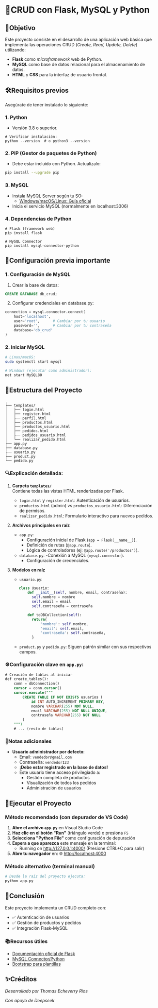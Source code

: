 # 📝CRUD con Flask, MySQL y Python  

## 🎯Objetivo

Este proyecto consiste en el desarrollo de una aplicación web básica que implementa las operaciones CRUD (*Create, Read, Update, Delete*) utilizando:  
- **Flask** como *microframework* web de Python.
- **MySQL** como base de datos relacional para el almacenamiento de datos.
- **HTML** y **CSS** para la interfaz de usuario frontal.

## 🛠Requisitos previos

Asegúrate de tener instalado lo siguiente:

### 1. Python
- Versión 3.8 o superior.
```shell
# Verificar instalación:
python --version  # o python3 --version
```

### 2. PIP (Gestor de paquetes de Python)
- Debe estar incluido con Python. Actualízalo:
```sh
pip install --upgrade pip
```

### 3. MySQL
- Instala MySQL Server según tu SO:
	- [Windows/macOS/Linux: Guía oficial](https://dev.mysql.com/doc/mysql-installation-excerpt/8.0/en/ "Windows/macOS/Linux: Guía oficial")
- Inicia el servicio MySQL (normalmente en localhost:3306)

### 4. Dependencias de Python
```shell
# Flask (framework web)
pip install flask

# MySQL Connector
pip install mysql-connector-python
```

## 🔧Configuración previa importante

### 1. Configuración de MySQL
1. Crear la base de datos:
```sql
CREATE DATABASE db_crud;
```

2. Configurar credenciales en database.py:
```python
connection = mysql.connector.connect(
    host='localhost',
    user='root',      # Cambiar por tu usuario
    password='',      # Cambiar por tu contraseña
    database='db_crud'
)
```

### 2. Iniciar MySQL
```bash
# Linux/macOS:
sudo systemctl start mysql

# Windows (ejecutar como administrador):
net start MySQL80
```

## 📂Estructura del Proyecto
```plaintext
.
├── templates/
│   ├── login.html
│   ├── register.html
│   ├── perfil.html
│   ├── productos.html
│   ├── productos_usuario.html
│   ├── pedidos.html
│   ├── pedidos_usuario.html
│   └── realizar_pedido.html
├── app.py
├── database.py
├── usuario.py
├── product.py
└── pedido.py
```

### 🔍Explicación detallada:
1. **Carpeta `templates/`**  
   Contiene todas las vistas HTML renderizadas por Flask.
   - `login.html` y `register.html`: Autenticación de usuarios.
   - `productos.html` (admin) vs `productos_usuario.html`: Diferenciación de permisos.
   - `realizar_pedido.html`: Formulario interactivo para nuevos pedidos.

2. **Archivos principales en raíz**
   - `app.py`:
     - Configuración inicial de Flask (`app = Flask(__name__)`).
     - Definición de rutas (`@app.route`).
     - Lógica de controladores (ej: `@app.route('/productos')`).
   - `database.py`:
     -Conexión a MySQL (`mysql.connector`).
     -  Configuración de credenciales.

3. **Modelos en raíz**
	- `usuario.py`:  
     ```python
	    class Usuario:
		    def __init__(self, nombre, email, contraseña):
			  self.nombre = nombre
			  self.email = email
			  self.contraseña = contraseña

		    def toDBCollection(self):
			  return{
				  'nombre': self.nombre,
				  'email': self.email,
				  'contraseña': self.contraseña,
			  }
     ```

   - `product.py` y `pedido.py`: Siguen patrón similar con sus respectivos campos.

### ⚙️Configuración clave en `app.py`:
```sql
# Creación de tablas al iniciar
def create_tables():
    conn = dbConnection()
    cursor = conn.cursor()
    cursor.execute("""
        CREATE TABLE IF NOT EXISTS usuarios (
            id INT AUTO_INCREMENT PRIMARY KEY,
            nombre VARCHAR(255) NOT NULL,
            email VARCHAR(255) NOT NULL UNIQUE,
            contraseña VARCHAR(255) NOT NULL
        )
    """)
    # ... (resto de tablas)
```

### 📌Notas adicionales
- **Usuario administrador por defecto**: 
   - Email: `vendedor@gmail.com`
   - Contraseña: `vendedor123`
   - **¡Debe estar registrado en la base de datos!**
   - Este usuario tiene acceso privilegiado a:
     - Gestión completa de productos
     - Visualización de todos los pedidos
     - Administración de usuarios

## 🚀Ejecutar el Proyecto

### Método recomendado (con depurador de VS Code)
1. **Abre el archivo `app.py`** en Visual Studio Code
2. **Haz clic en el botón "Run"** (triángulo verde) o presiona `F5`
3. **Selecciona "Python File"** como configuración de depuración
4. **Espera a que aparezca** este mensaje en la terminal:
	- Running on http://127.0.0.1:4000/ (Presione CTRL+C para salir)
5. **Abre tu navegador** en: 🌐 [http://localhost:4000](http://localhost:4000)

### Método alternativo (terminal manual)
```bash
# Desde la raíz del proyecto ejecuta:
python app.py
```

## 🏁Conclusión
Este proyecto implementa un CRUD completo con:
- ✅ Autenticación de usuarios
- ✅ Gestión de productos y pedidos
- ✅ Integración Flask-MySQL

### 📚Recursos útiles
- [Documentación oficial de Flask](https://flask.palletsprojects.com/)
- [MySQL Connector/Python](https://dev.mysql.com/doc/connector-python/en/ "MySQL Connector/Python")
- [Bootstrap para plantillas](https://getbootstrap.com/)

## ✨Créditos
*Desarrollado por Thomas Echeverry Rios*

*Con apoyo de Deepseek*
